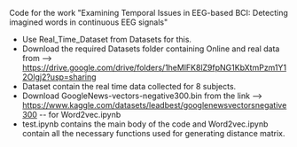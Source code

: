 Code for the work 
"Examining Temporal Issues in EEG-based BCI: Detecting imagined words in continuous EEG signals"
- Use Real_Time_Dataset from Datasets for this.
- Download the required Datasets folder containing Online and real data from -->  https://drive.google.com/drive/folders/1heMlFK8lZ9fpNG1KbXtmPzm1Y12Olgj2?usp=sharing
- Dataset contain the real time data collected for 8 subjects.
- Download GoogleNews-vectors-negative300.bin from the link --> https://www.kaggle.com/datasets/leadbest/googlenewsvectorsnegative300    -- for Word2vec.ipynb
- test.ipynb contains the main body of the code and Word2vec.ipynb contain all the necessary functions used for generating distance matrix.
